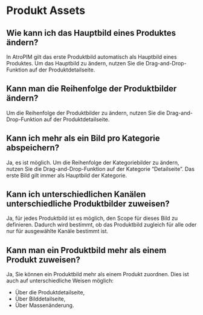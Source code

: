 # Produkt Assets



## Wie kann ich das Hauptbild eines Produktes ändern?

In AtroPIM gilt das erste Produktbild automatisch als Hauptbild eines Produktes. Um das Hauptbild zu ändern, nutzen Sie die Drag-and-Drop-Funktion auf der Produktdetailseite.



## Kann man die Reihenfolge der Produktbilder ändern?

Um die Reihenfolge der Produktbilder zu ändern, nutzen Sie die Drag-and-Drop-Funktion auf der Produktdetailseite.



## Kann ich mehr als ein Bild pro Kategorie abspeichern?

Ja, es ist möglich. Um die Reihenfolge der Kategoriebilder zu ändern, nutzen Sie die Drag-and-Drop-Funktion auf der Kategorie “Detailseite”. Das erste Bild gilt immer als Hauptbild der Kategorie.



## Kann ich unterschiedlichen Kanälen unterschiedliche Produktbilder zuweisen?

Ja, für jedes Produktbild ist es möglich, den Scope für dieses Bild zu definieren. Dadurch wird bestimmt, ob das Produktbild zugleich für alle oder nur für ausgewählte Kanäle bestimmt ist.



## Kann man ein Produktbild mehr als einem Produkt zuweisen?

Ja, Sie können ein Produktbild mehr als einem Produkt zuordnen. Dies ist auch auf unterschiedliche Weisen möglich:

- Über die Produktdetailseite,
- Über Bilddetailseite,
- Über Massenänderung.

